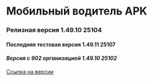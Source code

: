 # Мобильный водитель APK

### Релизная версия 1.49.10 25104

#### Последняя тестовая версия 1.49.11 25107

#### _Версия с 902 организацией 1.49.10 25102_

[Ссылка на версии](https://github.com/PanteoPro/driver_protek/releases)
